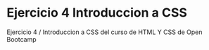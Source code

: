 # Ejercicio 4 Introduccion a CSS
Ejercicio 4 / Introduccion a CSS del curso de HTML Y CSS de Open Bootcamp
